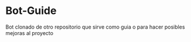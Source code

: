 # Bot-Guide
Bot clonado de otro repositorio que sirve como guia o para hacer posibles mejoras al proyecto
